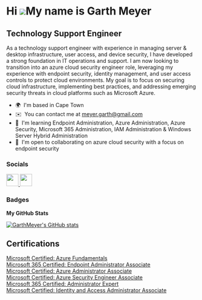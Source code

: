 Hi ![](https://user-images.githubusercontent.com/18350557/176309783-0785949b-9127-417c-8b55-ab5a4333674e.gif)My name is Garth Meyer
===================================================================================================================================

Technology Support Engineer
---------------------------

As a technology support engineer with experience in managing server & desktop infrastructure, user access, and device security, I have developed a strong foundation in IT operations and support. I am now looking to transition into an azure cloud security engineer role, leveraging my experience with endpoint security, identity management, and user access controls to protect cloud environments. My goal is to focus on securing cloud infrastructure, implementing best practices, and addressing emerging security threats in cloud platforms such as Microsoft Azure.

* 🌍  I'm based in Cape Town
* ✉️  You can contact me at [meyer.garth@gmail.com](mailto:meyer.garth@gmail.com)
* 🧠  I'm learning Endpoint Administration, Azure Administration, Azure Security, Microsoft 365 Administration, IAM Administration & Windows Server Hybrid Administration
* 🤝  I'm open to collaborating on azure cloud security with a focus on endpoint security


### Socials

<p align="left"> <a href="https://www.github.com/GarthMeyer" target="_blank" rel="noreferrer"> <picture> <source media="(prefers-color-scheme: dark)" srcset="https://raw.githubusercontent.com/danielcranney/readme-generator/main/public/icons/socials/github-dark.svg" /> <source media="(prefers-color-scheme: light)" srcset="https://raw.githubusercontent.com/danielcranney/readme-generator/main/public/icons/socials/github.svg" /> <img src="https://raw.githubusercontent.com/danielcranney/readme-generator/main/public/icons/socials/github.svg" width="32" height="32" /> </picture> </a> <a href="https://www.linkedin.com/in/garth-meyer/" target="_blank" rel="noreferrer"> <picture> <source media="(prefers-color-scheme: dark)" srcset="https://raw.githubusercontent.com/danielcranney/readme-generator/main/public/icons/socials/linkedin-dark.svg" /> <source media="(prefers-color-scheme: light)" srcset="https://raw.githubusercontent.com/danielcranney/readme-generator/main/public/icons/socials/linkedin.svg" /> <img src="https://raw.githubusercontent.com/danielcranney/readme-generator/main/public/icons/socials/linkedin.svg" width="32" height="32" /> </picture> </a></p>

### Badges

<b>My GitHub Stats</b>

<a href="http://www.github.com/GarthMeyer"><img src="https://github-readme-stats.vercel.app/api?username=GarthMeyer&show_icons=true&hide=&count_private=true&title_color=0891b2&text_color=ffffff&icon_color=0891b2&bg_color=1c1917&hide_border=true&show_icons=true" alt="GarthMeyer's GitHub stats" /></a>

## Certifications
<div>
<a href="https://learn.microsoft.com/api/credentials/share/en-us/GarthMeyer-0546/62A2452FD5FA52DB?sharingId=134D621588E15CA0">Microsoft Certified: Azure Fundamentals</a><br>
<a href="https://learn.microsoft.com/api/credentials/share/en-us/GarthMeyer-0546/B12D1C2AC01D57E7?sharingId=134D621588E15CA0">Microsoft 365 Certified: Endpoint Administrator Associate</a><br>
<a href="https://learn.microsoft.com/api/credentials/share/en-us/GarthMeyer-0546/EF4D6A035A3B7604?sharingId=134D621588E15CA0">Microsoft Certified: Azure Administrator Associate</a><br>
<a href="https://learn.microsoft.com/en-us/users/garthmeyer-0546/credentials/certification/azure-security-engineer?tab=credentials-tab">Microsoft Certified: Azure Security Engineer Associate</a><br>
<a href="https://learn.microsoft.com/en-us/users/garthmeyer-0546/credentials/certification/m365-enterprise-administrator?tab=credentials-tab">Microsoft 365 Certified: Administrator Expert</a><br>
<a href="https://learn.microsoft.com/en-us/users/garthmeyer-0546/credentials/certification/identity-and-access-administrator?tab=credentials-tab">Microsoft Certified: Identity and Access Administrator Associate</a>
</div>
